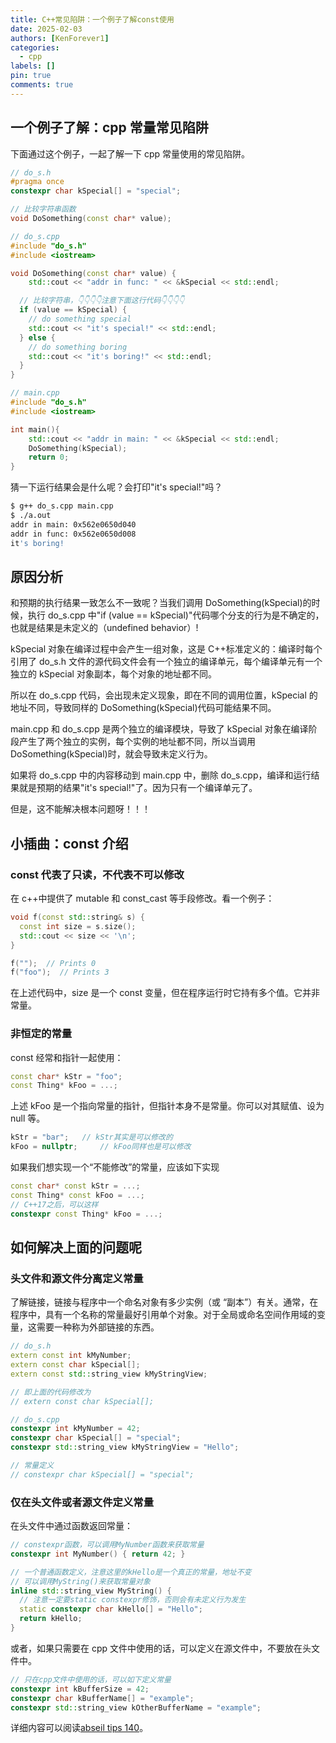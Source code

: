```yaml
---
title: C++常见陷阱：一个例子了解const使用
date: 2025-02-03
authors: [KenForever1]
categories: 
  - cpp
labels: []
pin: true
comments: true
---
```


## 一个例子了解：cpp 常量常见陷阱

下面通过这个例子，一起了解一下 cpp 常量使用的常见陷阱。

<!-- more -->

```c++
// do_s.h
#pragma once
constexpr char kSpecial[] = "special";

// 比较字符串函数
void DoSomething(const char* value);
```

```c++
// do_s.cpp
#include "do_s.h"
#include <iostream>

void DoSomething(const char* value) {
    std::cout << "addr in func: " << &kSpecial << std::endl;

  // 比较字符串，👇👇👇👇注意下面这行代码👇👇👇👇
  if (value == kSpecial) {
    // do something special
    std::cout << "it's special!" << std::endl;
  } else {
    // do something boring
    std::cout << "it's boring!" << std::endl;
  }
}
```

```c++
// main.cpp
#include "do_s.h"
#include <iostream>

int main(){
    std::cout << "addr in main: " << &kSpecial << std::endl;
    DoSomething(kSpecial);
    return 0;
}

```

猜一下运行结果会是什么呢？会打印"it's special!"吗？

```bash
$ g++ do_s.cpp main.cpp
$ ./a.out
addr in main: 0x562e0650d040
addr in func: 0x562e0650d008
it's boring!
```

## 原因分析

和预期的执行结果一致怎么不一致呢？当我们调用 DoSomething(kSpecial)的时候，执行 do_s.cpp 中"if (value == kSpecial)"代码哪个分支的行为是不确定的，也就是结果是未定义的（undefined behavior）!

kSpecial 对象在编译过程中会产生一组对象，这是 C++标准定义的：编译时每个引用了 do_s.h 文件的源代码文件会有一个独立的编译单元，每个编译单元有一个独立的 kSpecial 对象副本，每个对象的地址都不同。

所以在 do_s.cpp 代码，会出现未定义现象，即在不同的调用位置，kSpecial 的地址不同，导致同样的 DoSomething(kSpecial)代码可能结果不同。

main.cpp 和 do_s.cpp 是两个独立的编译模块，导致了 kSpecial 对象在编译阶段产生了两个独立的实例，每个实例的地址都不同，所以当调用 DoSomething(kSpecial)时，就会导致未定义行为。

如果将 do_s.cpp 中的内容移动到 main.cpp 中，删除 do_s.cpp，编译和运行结果就是预期的结果"it's special!"了。因为只有一个编译单元了。

但是，这不能解决根本问题呀！！！

## 小插曲：const 介绍

### const 代表了只读，不代表不可以修改

在 c++中提供了 mutable 和 const_cast 等手段修改。看一个例子：

```c++
void f(const std::string& s) {
  const int size = s.size();
  std::cout << size << '\n';
}

f("");  // Prints 0
f("foo");  // Prints 3
```

在上述代码中，size 是一个 const 变量，但在程序运行时它持有多个值。它并非常量。

### 非恒定的常量

const 经常和指针一起使用：

```c++
const char* kStr = "foo";
const Thing* kFoo = ...;
```

上述 kFoo 是一个指向常量的指针，但指针本身不是常量。你可以对其赋值、设为 null 等。

```c++
kStr = "bar";   // kStr其实是可以修改的
kFoo = nullptr;     // kFoo同样也是可以修改
```

如果我们想实现一个“不能修改”的常量，应该如下实现

```c++
const char* const kStr = ...;
const Thing* const kFoo = ...;
// C++17之后，可以这样
constexpr const Thing* kFoo = ...;
```

## 如何解决上面的问题呢

### 头文件和源文件分离定义常量

了解链接，链接与程序中一个命名对象有多少实例（或 “副本”）有关。通常，在程序中，具有一个名称的常量最好引用单个对象。对于全局或命名空间作用域的变量，这需要一种称为外部链接的东西。

```c++
// do_s.h
extern const int kMyNumber;
extern const char kSpecial[];
extern const std::string_view kMyStringView;

// 即上面的代码修改为
// extern const char kSpecial[];
```

```c++
// do_s.cpp
constexpr int kMyNumber = 42;
constexpr char kSpecial[] = "special";
constexpr std::string_view kMyStringView = "Hello";

// 常量定义
// constexpr char kSpecial[] = "special";
```

### 仅在头文件或者源文件定义常量

在头文件中通过函数返回常量：

```c++
// constexpr函数，可以调用MyNumber函数来获取常量
constexpr int MyNumber() { return 42; }

// 一个普通函数定义，注意这里的kHello是一个真正的常量，地址不变
// 可以调用MyString()来获取常量对象
inline std::string_view MyString() {
  // 注意一定要static constexpr修饰，否则会有未定义行为发生
  static constexpr char kHello[] = "Hello";
  return kHello;
}
```

或者，如果只需要在 cpp 文件中使用的话，可以定义在源文件中，不要放在头文件中。

```c++
// 只在cpp文件中使用的话，可以如下定义常量
constexpr int kBufferSize = 42;
constexpr char kBufferName[] = "example";
constexpr std::string_view kOtherBufferName = "example";
```

详细内容可以阅读[abseil tips 140](https://abseil.io/tips/140 "abseil tips 140")。
